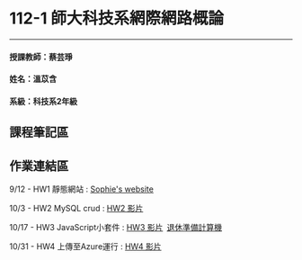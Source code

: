 # 112-1 師大科技系網際網路概論
---
#### 授課教師：蔡芸琤
#### 姓名：溫苡含
#### 系級：科技系2年級

## 課程筆記區

## 作業連結區
  9/12 - HW1 靜態網站 : [Sophie's website](https://sophieuen2003.github.io/mypage/)
  
  10/3 - HW2 MySQL crud : [HW2 影片](https://youtu.be/O_Lxd2gunDI)

  10/17 - HW3 JavaScript小套件 : [HW3 影片](https://youtu.be/jfj3NCxgSYI)&ensp;[退休準備計算機](https://sophieuen2003.github.io/mypage/RetirementSaving.html)

  10/31 - HW4 上傳至Azure運行 : [HW4 影片](https://youtu.be/yUGkcIN8INc)


